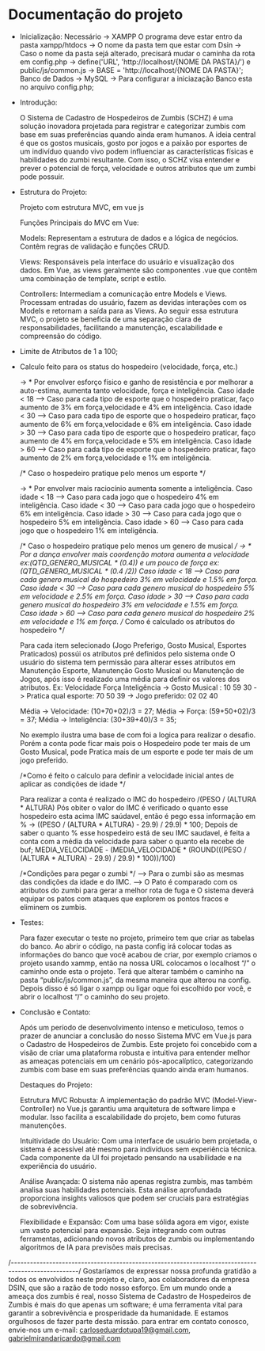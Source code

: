# Documentação do projeto

- Inicialização:
  Necessário -> XAMPP
  O programa deve estar entro da pasta xampp/htdocs 
    -> O nome da pasta tem que estar com Dsin
    -> Caso o nome da pasta sejá alterado, precisará mudar o caminha da rota em config.php -> define('URL', 'http://localhost/{NOME DA PASTA}/') e
    public/js/common.js -> BASE = 'http://localhost/{NOME DA PASTA}';
  Banco de Dados -> MySQL
    -> Para configurar a iniciazação Banco esta no arquivo config.php;
  

- Introdução:
  
  O Sistema de Cadastro de Hospedeiros de Zumbis (SCHZ) é uma solução inovadora projetada para registrar e categorizar zumbis com base em suas preferências quando ainda eram humanos. 
  A ideia central é que os gostos musicais,  gosto por jogos e a paixão por esportes de um indivíduo quando vivo podem influenciar as características físicas e habilidades do zumbi resultante. 
  Com isso, o SCHZ visa entender e prever o potencial de força, velocidade e outros atributos que um zumbi pode possuir.

- Estrutura do Projeto:
  
    Projeto com estrutura MVC, em vue js
  
    Funções Principais do MVC em Vue:
  
    Models:
    Representam a estrutura de dados e a lógica de negócios.
    Contêm regras de validação e funções CRUD.
  
    Views:
    Responsáveis pela interface do usuário e visualização dos dados.
    Em Vue, as views geralmente são componentes .vue que contêm uma combinação de template, script e estilo.
  
    Controllers:
    Intermediam a comunicação entre Models e Views.
    Processam entradas do usuário, fazem as devidas interações com os Models e retornam a saída para as Views.
    Ao seguir essa estrutura MVC, o projeto se beneficia de uma separação clara de responsabilidades, facilitando a manutenção, escalabilidade e compreensão do código.

- Limite de Atributos de 1 a 100;
- Calculo feito para os status do hospedeiro (velocidade, força, etc.)

  -> * Por envolver esforço físico e ganho de resistência e por melhorar a auto-estima, aumenta tanto velocidade, força e inteligência.
    Caso idade < 18
    --> Caso para cada tipo de esporte que o hospedeiro praticar, faço aumento de 3% em força,velocidade e 4% em inteligência.
    Caso idade < 30 
    --> Caso para cada tipo de esporte que o hospedeiro praticar, faço aumento de 6% em força,velocidade e 6% em inteligência.
    Caso idade > 30 
    --> Caso para cada tipo de esporte que o hospedeiro praticar, faço aumento de 4% em força,velocidade e 5% em inteligência.
    Caso idade > 60
    --> Caso para cada tipo de esporte que o hospedeiro praticar, faço aumento de 2% em força,velocidade e 1% em inteligência.
  
  /* Caso o hospedeiro pratique pelo menos um esporte */
  
  -> * Por envolver mais raciocínio aumenta somente a inteligência.
    Caso idade < 18
    --> Caso para cada jogo que o hospedeiro 4% em inteligência.
    Caso idade < 30 
    --> Caso para cada jogo que o hospedeiro 6% em inteligência.
    Caso idade > 30 
    --> Caso para cada jogo que o hospedeiro 5% em inteligência.
    Caso idade > 60
    --> Caso para cada jogo que o hospedeiro 1% em inteligência.
  
  /* Caso o hospedeiro pratique pelo menos um genero de musical */
  -> * Por a dança envolver mais coordenção motora aumenta a velocidade ex:(QTD_GENERO_MUSICAL * (0.4)) e um pouco de força ex:(QTD_GENERO_MUSICAL * (0.4 /2))
    Caso idade < 18
    --> Caso para cada genero musical do hospedeiro 3% em velocidade e 1.5% em força.
    Caso idade < 30 
    --> Caso para cada genero musical do hospedeiro 5% em velocidade e 2.5% em força.
    Caso idade > 30 
    --> Caso para cada genero musical do hospedeiro 3% em velocidade e 1.5% em força.
    Caso idade > 60
    --> Caso para cada genero musical do hospedeiro 2% em velocidade e 1% em força.
    /* Como é calculado os atributos do hospedeiro */
  
  	Para cada item selecionado (Jogo Preferigo, Gosto Musical, Esportes Praticados) possúi os atributos pré definidos pelo sistema onde
  O usuário do sistema tem permissão para alterar esses atributos em Manutenção Esporte, Manutenção Gosto Musical ou Manutenção de Jogos,
  após isso é realizado uma média para definir os valores dos atributos.
  Ex: 
  								          Velocidade	  Força	   Inteligência 
  	-> Gosto Musical : 	        10		      59		  30
  	-> Pratica qual esporte: 		70		      50	  	39
  	-> Jogo preferido: 				  02		      02		  40
  	
  	Média -> Velocidade: (10+70+02)/3 = 27;
  	Média -> Força: (59+50+02)/3 = 37;
  	Média -> Inteligência: (30+39+40)/3 = 35;
  	
  	No exemplo ilustra uma base de com foi a logica para realizar o desafio.
  	Porém a conta pode ficar mais pois o Hospedeiro pode ter mais de um Gosto Musical, pode Pratica mais de um esporte e pode ter mais de
  um jogo preferido.
  
  /*Como é feito o calculo para definir a velocidade inicial antes de aplicar as condições de idade */
  
  	Para realizar a conta é realizado o IMC do hospedeiro /(PESO / (ALTURA * ALTURA)
  	Pós obiter o valor do IMC é verificado o quanto esse hospedeiro esta acima IMC saúdavel, então é pego essa informação em %
  		-> ((PESO / (ALTURA * ALTURA) - 29.9) / 29.9) * 100;
  	Depois de saber o quanto % esse hospedeiro está de seu IMC saudavel, é feita a conta com a média da velocidade para saber o quanto ela
  	recebe de buf;
  	MEDIA_VELOCIDADE - (MEDIA_VELOCIDADE * (ROUND(((PESO / (ALTURA * ALTURA) - 29.9) / 29.9) * 100))/100)
  	
  	
  /*Condições para pegar o zumbi */
  --> Para o zumbi são as mesmas das condições da idade e do IMC.
  --> O Pato é comparado com os atributos do zumbi para gerar a melhor rota de fuga e O sistema deverá equipar os patos com ataques que explorem os pontos fracos e eliminem os zumbis.

- Testes:
  
  Para fazer executar o teste no projeto, primeiro tem que criar as tabelas do banco. Ao abrir o código, na pasta config irá colocar todas as informações do banco que você
  acabou de criar, por exemplo criamos o projeto usando xammp, então na nossa URL colocamos o localhost “/” o caminho onde esta o projeto. Terá que alterar também o caminho
  na pasta “public/js/common.js”, da mesma maneira que alterou na config. Depois disso é só ligar o xampp ou ligar oque foi escolhido por você, e abrir o localhost “/” o caminho do seu projeto. 

- Conclusão e Contato:
  
  Após um período de desenvolvimento intenso e meticuloso, temos o prazer de anunciar a conclusão do nosso Sistema MVC em Vue.js para o Cadastro de Hospedeiros de Zumbis. 
  Este projeto foi concebido com a visão de criar uma plataforma robusta e intuitiva para entender melhor as ameaças potenciais em um cenário pós-apocalíptico, categorizando 
  zumbis com base em suas preferências quando ainda eram humanos.
  
  Destaques do Projeto:
  
  Estrutura MVC Robusta: A implementação do padrão MVC (Model-View-Controller) no Vue.js garantiu uma arquitetura de software limpa e modular. 
  Isso facilita a escalabilidade do projeto, bem como futuras manutenções.
  
  Intuitividade do Usuário: Com uma interface de usuário bem projetada, o sistema é acessível até mesmo para indivíduos sem experiência técnica. 
  Cada componente da UI foi projetado pensando na usabilidade e na experiência do usuário.
  
  Análise Avançada: O sistema não apenas registra zumbis, mas também analisa suas habilidades potenciais. Esta análise aprofundada proporciona insights valiosos que podem ser 
  cruciais para estratégias de sobrevivência.
  
  Flexibilidade e Expansão: Com uma base sólida agora em vigor, existe um vasto potencial para expansão. Seja integrando com outras ferramentas, adicionando novos atributos 
  de zumbis ou implementando algoritmos de IA para previsões mais precisas.

/*---------------------------------------------------------------------------------------------------*/
Gostaríamos de expressar nossa profunda gratidão a todos os envolvidos neste projeto e, claro, aos colaboradores da empresa DSIN, que são a razão de todo nosso esforço.
Em um mundo onde a ameaça dos zumbis é real, nosso Sistema de Cadastro de Hospedeiros de Zumbis é mais do que apenas um software; é uma ferramenta vital para garantir a sobrevivência e prosperidade da humanidade. E estamos orgulhosos de fazer parte desta missão.
para entrar em contato conosco, envie-nos um e-mail: carloseduardotupa19@gmail.com, gabrielmirandaricardo@gmail.com
